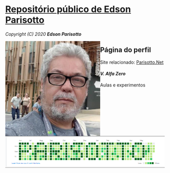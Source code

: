 # [Repositório público de Edson Parisotto](https://parisotto.github.io)
*Copyright (C) 2020 __Edson Parisotto__*

<img src='img/elp.jpg' align='left' width='300'>

## Página do perfil
Site relacionado: [Parisotto.Net](https://parisotto.net)

#### *V. Alfa Zero*

Aulas e experimentos

![](image.png)
